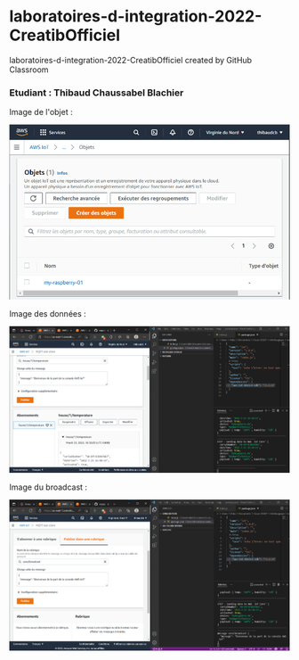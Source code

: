 # laboratoires-d-integration-2022-CreatibOfficiel
laboratoires-d-integration-2022-CreatibOfficiel created by GitHub Classroom

### Etudiant : Thibaud Chaussabel Blachier

<p>Image de l'objet :</p>
<img src="../doc/Thibaud/affichage_de_objet.png">

<p>Image des données :</p>
<img src="../doc/Thibaud/affichage_des_temps.png">

<p>Image du broadcast :</p>
<img src="../doc/Thibaud/affichage_du_message.png">